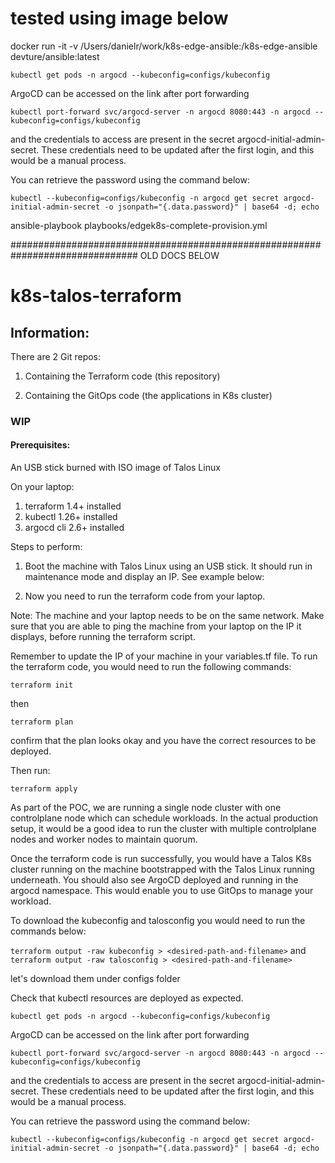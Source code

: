 

# tested using image below

docker run -it -v /Users/danielr/work/k8s-edge-ansible:/k8s-edge-ansible devture/ansible:latest

```kubectl get pods -n argocd --kubeconfig=configs/kubeconfig```

ArgoCD can be accessed on the link after port forwarding 

```kubectl port-forward svc/argocd-server -n argocd 8080:443 -n argocd --kubeconfig=configs/kubeconfig``` 

and the credentials to access are present in the secret argocd-initial-admin-secret. These credentials need to be updated after the first login, and this would be a manual process. 

You can retrieve the password using the command below:

```kubectl --kubeconfig=configs/kubeconfig -n argocd get secret argocd-initial-admin-secret -o jsonpath="{.data.password}" | base64 -d; echo```


ansible-playbook playbooks/edgek8s-complete-provision.yml


############################################################################### OLD DOCS BELOW

# k8s-talos-terraform

## Information:
There are 2 Git repos:
1. Containing the Terraform code (this repository)

2. Containing the GitOps code (the applications in K8s cluster) 


### WIP
#### Prerequisites:
An USB stick burned with ISO image of Talos Linux

On your laptop:
1. terraform 1.4+ installed
2. kubectl 1.26+ installed
3. argocd cli 2.6+ installed

Steps to perform:

1. Boot the machine with Talos Linux using an USB stick. It should run in maintenance mode and display an IP. See example below:



2. Now you need to run the terraform code from your laptop. 

Note: The machine and your laptop needs to be on the same network. Make sure that you are able to ping the machine from your laptop on the IP it displays, before running the terraform script.

Remember to update the IP of your machine in your variables.tf file. To run the terraform code, you would need to run the following commands:

```terraform init``` 

then

```terraform plan```

confirm that the plan looks okay and you have the correct resources to be deployed.

Then run:

```terraform apply```

As part of the POC, we are running a single node cluster with one controlplane node which can schedule workloads. In the actual production setup, it would be a good idea to run the cluster with multiple controlplane nodes and worker nodes to maintain quorum.

Once the terraform code is run successfully, you would have a Talos K8s cluster running on the machine bootstrapped with the Talos Linux running underneath. You should also see ArgoCD deployed and running in the argocd namespace. This would enable you to use GitOps to manage your workload.

To download the kubeconfig and talosconfig you would need to run the commands below:

```terraform output -raw kubeconfig > <desired-path-and-filename>```
and 
```terraform output -raw talosconfig > <desired-path-and-filename>```

let's download them under configs folder

Check that kubectl resources are deployed as expected.

```kubectl get pods -n argocd --kubeconfig=configs/kubeconfig```

ArgoCD can be accessed on the link after port forwarding 

```kubectl port-forward svc/argocd-server -n argocd 8080:443 -n argocd --kubeconfig=configs/kubeconfig``` 

and the credentials to access are present in the secret argocd-initial-admin-secret. These credentials need to be updated after the first login, and this would be a manual process. 

You can retrieve the password using the command below:

```kubectl --kubeconfig=configs/kubeconfig -n argocd get secret argocd-initial-admin-secret -o jsonpath="{.data.password}" | base64 -d; echo```